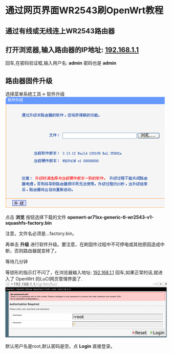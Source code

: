 通过网页界面WR2543刷OpenWrt教程
===========================

## 通过有线或无线连上WR2543路由器

## 打开浏览器,输入路由器的IP地址: [192.168.1.1](http://192.168.1.1)  
回车,在密码验证框,输入用户名: **admin**  密码也是 **admin**

## 路由器固件升级
选择菜单系统工具→ 软件升级  
![](images/2.2.factory-upgrade.png)

点击 **浏览** 按钮选择下载的文件 **openwrt-ar71xx-generic-tl-wr2543-v1-squashfs-factory.bin**

注意，文件名必须是...factory.bin。

再单击 **升级** 进行软件升级。要注意，在刷固件过程中不可停电或其他原因造成中断，否则路由器就变砖了。

等待几分钟

等锁形的指示灯不闪了，在浏览器输入地址: [192.168.1.1](http://192.168.1.1)  回车,如果正常的话,就进入了 OpenWrt 的LuCI网页管理界面了.
![](images/2.2.luci-login.png)

默认用户名是root,默认密码是空。点 **Login** 直接登录。